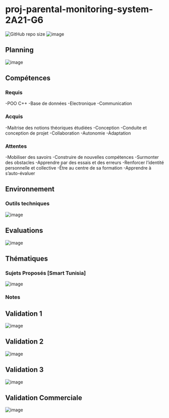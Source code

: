 # proj-parental-monitoring-system-2A21-G6
![GitHub repo size](https://img.shields.io/github/repo-size/AzizBenIsmail/proj-parental-monitoring-system-2A21-G6)
![image](https://user-images.githubusercontent.com/61393700/221417298-42e46de5-06e7-4010-a5a7-f55ca84a5b9a.png)
## Planning 
![image](https://user-images.githubusercontent.com/61393700/221417329-79d3e020-7f4e-4333-bec4-2c80858be838.png)
## Compétences
### Requis
-POO C++
-Base de données
-Electronique
-Communication

### Acquis
-Maitrise des notions théoriques étudiées
-Conception
-Conduite et conception de projet
-Collaboration
-Autonomie
-Adaptation

### Attentes
-Mobiliser des savoirs
-Construire de nouvelles compétences
-Surmonter des obstacles
-Apprendre par des essais et des erreurs
-Renforcer l’identité personnelle et collective
-Être au centre de sa formation
-Apprendre à s’auto-évaluer

## Environnement
### Outils techniques
![image](https://user-images.githubusercontent.com/61393700/221417586-a9a4c244-8882-4b8c-81f1-9132075b8649.png)

## Evaluations 
![image](https://user-images.githubusercontent.com/61393700/221417687-65aea631-47df-4d56-a278-5ffcc531f91f.png)


## Thématiques
### Sujets Proposés [Smart Tunisia]
![image](https://user-images.githubusercontent.com/61393700/221417653-2a069fd1-549c-49b4-b131-2aa2ed96d59f.png)

### Notes 
## Validation 1
![image](https://user-images.githubusercontent.com/61393700/221417897-50351736-3b86-4f99-aa59-f213440d8f0b.png)

## Validation 2
![image](https://user-images.githubusercontent.com/61393700/221417884-d1c47df5-18ea-4762-9dc0-0751a9b85fc1.png)

## Validation 3
![image](https://user-images.githubusercontent.com/61393700/221417855-993ce81f-1ee5-4ef9-b551-c8bfa564aea4.png)

## Validation Commerciale
![image](https://user-images.githubusercontent.com/61393700/221417913-75bc9b47-b9bc-47b2-8dce-193c5a6ef3c6.png)
